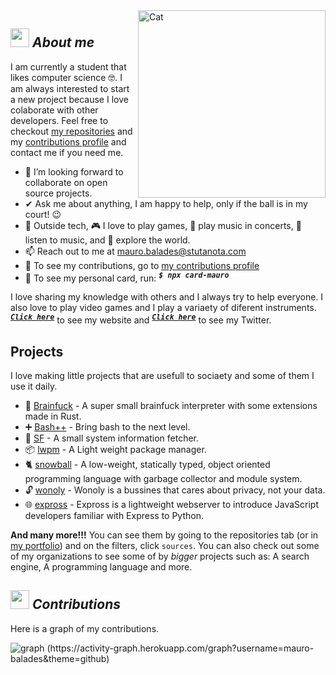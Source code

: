 
<img align="right" width=300px alt="Cat" src="https://media3.giphy.com/media/f6hnhHkks8bk4jwjh3/giphy.gif" />

## <img src="https://media.giphy.com/media/ObNTw8Uzwy6KQ/giphy.gif" width="30px">&nbsp;***About me***

I am currently a student that likes computer science 🤓. I am always interested to start a new project because I love colaborate with other developers. Feel free to checkout [my repositories](https://github.com/mauro-balades?tab=repositories) and my [contributions profile](https://github.com/maurobalades-contributions) and contact me if you need me.

- 👯 I’m looking forward to collaborate on open source projects.
- ✔ Ask me about anything, I am happy to help, only if the ball is in my court! 😉<br>
- 🥳 Outside tech, 🎮 I love to play games, 🥁 play music in concerts, 🎵 listen to music, and 🌴 explore the world.
- 📫 Reach out to me at <a href="mauro.balades@stutanota.com">mauro.balades@stutanota.com</a>
- 🤝 To see my contributions, go to [my contributions profile](https://github.com/maurobalades-contributions) 
- 👤 To see my personal card, run: <sup><kbd>***$ npx card-mauro***</kbd>
  
I love sharing my knowledge with others and I always try to help everyone. I also love to play video games and I play a variaety of diferent instruments. <sup><kbd>***[Click here](https://maucode.com)***</kbd></sup> to see my website and <sup><kbd>***[Click here](https://twitter.com/Mauro60715204)***</kbd></sup> to see my Twitter.
  
## Projects
  
I love making little projects that are usefull to sociaety and some of them I use it daily.
  
* 🤯 [Brainfuck](https://github.com/mauro-balades/mini-brainfuck) - A super small brainfuck interpreter with some extensions made in Rust.
* ➕ [Bash++](https://github.com/mauro-balades/bash-plusplus) -  Bring bash to the next level.
* 🧑 [SF](https://github.com/mauro-balades/sf) -  A small system information fetcher. 
* 📦 [lwpm](https://github.com/mauro-balades/lwpm) - A Light weight package manager.
* 🐈 [snowball](https://github.com/snowball-lang/snowball) - A low-weight, statically typed, object oriented programming language with garbage collector and module system.
* 🔓 [wonoly](https://github.com/wonoly) - Wonoly is a bussines that cares about privacy, not your data.
* 🌐 [expross](https://github.com/mauro-balades/expross) - Expross is a lightweight webserver to introduce JavaScript developers familiar with Express to Python.

<!--todo: finish the projects list-->
  
**And many more!!!** You can see them by going to the repositories tab (or in [my portfolio](https://maucode.com)) and on the filters, click `sources`. You can also check out some of my organizations to see some of by *bigger* projects such as: A search engine, A programming language and more.

## <img src="https://camo.githubusercontent.com/be37cdc8f930300096c506ad4574eaae977c48fbb2705cfcb92f4eeab8282c7a/68747470733a2f2f6d656469612e67697068792e636f6d2f6d656469612f56674344417a634b767352364f4d307557672f67697068792e676966" width="30px">&nbsp;***Contributions***
Here is a graph of my contributions.

![graph (https://activity-graph.herokuapp.com/graph?username=mauro-balades&theme=github)](https://activity-graph.herokuapp.com/graph?username=mauro-balades&theme=github)
